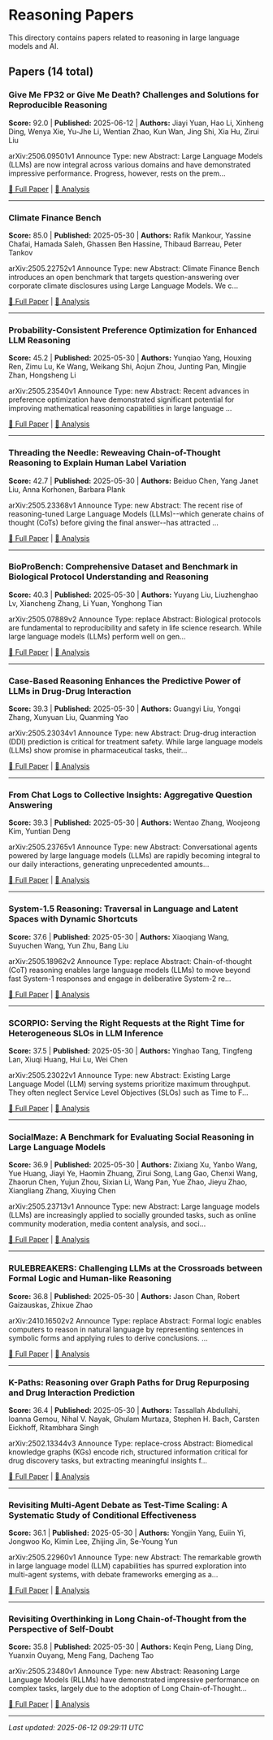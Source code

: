 # Reasoning Papers

This directory contains papers related to reasoning in large language models and AI.

## Papers (14 total)

### Give Me FP32 or Give Me Death? Challenges and Solutions for Reproducible Reasoning

**Score:** 92.0 | **Published:** 2025-06-12 | **Authors:** Jiayi Yuan, Hao Li, Xinheng Ding, Wenya Xie, Yu-Jhe Li, Wentian Zhao, Kun Wan, Jing Shi, Xia Hu, Zirui Liu

arXiv:2506.09501v1 Announce Type: new 
Abstract: Large Language Models (LLMs) are now integral across various domains and have demonstrated impressive performance. Progress, however, rests on the prem...

[📄 Full Paper](https://arxiv.org/abs/2506.09501) | [📝 Analysis](77c45af9d04db9852270ccbca7493d4f.md)

---

### Climate Finance Bench

**Score:** 85.0 | **Published:** 2025-05-30 | **Authors:** Rafik Mankour, Yassine Chafai, Hamada Saleh, Ghassen Ben Hassine, Thibaud Barreau, Peter Tankov

arXiv:2505.22752v1 Announce Type: new 
Abstract: Climate Finance Bench introduces an open benchmark that targets question-answering over corporate climate disclosures using Large Language Models. We c...

[📄 Full Paper](https://arxiv.org/abs/2505.22752) | [📝 Analysis](0d8848f8c2dc0ea72124b2968bef073b.md)

---

### Probability-Consistent Preference Optimization for Enhanced LLM Reasoning

**Score:** 45.2 | **Published:** 2025-05-30 | **Authors:** Yunqiao Yang, Houxing Ren, Zimu Lu, Ke Wang, Weikang Shi, Aojun Zhou, Junting Pan, Mingjie Zhan, Hongsheng Li

arXiv:2505.23540v1 Announce Type: new 
Abstract: Recent advances in preference optimization have demonstrated significant potential for improving mathematical reasoning capabilities in large language ...

[📄 Full Paper](https://arxiv.org/abs/2505.23540) | [📝 Analysis](4ef0de47aa53c17c7b8b3e013b11b1a4.md)

---

### Threading the Needle: Reweaving Chain-of-Thought Reasoning to Explain Human Label Variation

**Score:** 42.7 | **Published:** 2025-05-30 | **Authors:** Beiduo Chen, Yang Janet Liu, Anna Korhonen, Barbara Plank

arXiv:2505.23368v1 Announce Type: new 
Abstract: The recent rise of reasoning-tuned Large Language Models (LLMs)--which generate chains of thought (CoTs) before giving the final answer--has attracted ...

[📄 Full Paper](https://arxiv.org/abs/2505.23368) | [📝 Analysis](c4f6b86e81cc82db40d2a587542119c3.md)

---

### BioProBench: Comprehensive Dataset and Benchmark in Biological Protocol Understanding and Reasoning

**Score:** 40.3 | **Published:** 2025-05-30 | **Authors:** Yuyang Liu, Liuzhenghao Lv, Xiancheng Zhang, Li Yuan, Yonghong Tian

arXiv:2505.07889v2 Announce Type: replace 
Abstract: Biological protocols are fundamental to reproducibility and safety in life science research. While large language models (LLMs) perform well on gen...

[📄 Full Paper](https://arxiv.org/abs/2505.07889) | [📝 Analysis](d092cc52720e537c2bd49176801c65e0.md)

---

### Case-Based Reasoning Enhances the Predictive Power of LLMs in Drug-Drug Interaction

**Score:** 39.3 | **Published:** 2025-05-30 | **Authors:** Guangyi Liu, Yongqi Zhang, Xunyuan Liu, Quanming Yao

arXiv:2505.23034v1 Announce Type: new 
Abstract: Drug-drug interaction (DDI) prediction is critical for treatment safety. While large language models (LLMs) show promise in pharmaceutical tasks, their...

[📄 Full Paper](https://arxiv.org/abs/2505.23034) | [📝 Analysis](e993f59e40d8b39dd4e1ff1f2f052d0c.md)

---

### From Chat Logs to Collective Insights: Aggregative Question Answering

**Score:** 39.3 | **Published:** 2025-05-30 | **Authors:** Wentao Zhang, Woojeong Kim, Yuntian Deng

arXiv:2505.23765v1 Announce Type: new 
Abstract: Conversational agents powered by large language models (LLMs) are rapidly becoming integral to our daily interactions, generating unprecedented amounts...

[📄 Full Paper](https://arxiv.org/abs/2505.23765) | [📝 Analysis](8f597a8c6da27433064a340fb0a16cd3.md)

---

### System-1.5 Reasoning: Traversal in Language and Latent Spaces with Dynamic Shortcuts

**Score:** 37.6 | **Published:** 2025-05-30 | **Authors:** Xiaoqiang Wang, Suyuchen Wang, Yun Zhu, Bang Liu

arXiv:2505.18962v2 Announce Type: replace 
Abstract: Chain-of-thought (CoT) reasoning enables large language models (LLMs) to move beyond fast System-1 responses and engage in deliberative System-2 re...

[📄 Full Paper](https://arxiv.org/abs/2505.18962) | [📝 Analysis](fcd50946301c5e81c37e35101510904b.md)

---

### SCORPIO: Serving the Right Requests at the Right Time for Heterogeneous SLOs in LLM Inference

**Score:** 37.5 | **Published:** 2025-05-30 | **Authors:** Yinghao Tang, Tingfeng Lan, Xiuqi Huang, Hui Lu, Wei Chen

arXiv:2505.23022v1 Announce Type: new 
Abstract: Existing Large Language Model (LLM) serving systems prioritize maximum throughput. They often neglect Service Level Objectives (SLOs) such as Time to F...

[📄 Full Paper](https://arxiv.org/abs/2505.23022) | [📝 Analysis](385ff505893c9d597154bf1f6ba4bcfd.md)

---

### SocialMaze: A Benchmark for Evaluating Social Reasoning in Large Language Models

**Score:** 36.9 | **Published:** 2025-05-30 | **Authors:** Zixiang Xu, Yanbo Wang, Yue Huang, Jiayi Ye, Haomin Zhuang, Zirui Song, Lang Gao, Chenxi Wang, Zhaorun Chen, Yujun Zhou, Sixian Li, Wang Pan, Yue Zhao, Jieyu Zhao, Xiangliang Zhang, Xiuying Chen

arXiv:2505.23713v1 Announce Type: new 
Abstract: Large language models (LLMs) are increasingly applied to socially grounded tasks, such as online community moderation, media content analysis, and soci...

[📄 Full Paper](https://arxiv.org/abs/2505.23713) | [📝 Analysis](cf5454592f5e5771e99eae3f4064bd80.md)

---

### RULEBREAKERS: Challenging LLMs at the Crossroads between Formal Logic and Human-like Reasoning

**Score:** 36.8 | **Published:** 2025-05-30 | **Authors:** Jason Chan, Robert Gaizauskas, Zhixue Zhao

arXiv:2410.16502v2 Announce Type: replace 
Abstract: Formal logic enables computers to reason in natural language by representing sentences in symbolic forms and applying rules to derive conclusions. ...

[📄 Full Paper](https://arxiv.org/abs/2410.16502) | [📝 Analysis](798fdcece74db8c6bbb02800b1a44752.md)

---

### K-Paths: Reasoning over Graph Paths for Drug Repurposing and Drug Interaction Prediction

**Score:** 36.4 | **Published:** 2025-05-30 | **Authors:** Tassallah Abdullahi, Ioanna Gemou, Nihal V. Nayak, Ghulam Murtaza, Stephen H. Bach, Carsten Eickhoff, Ritambhara Singh

arXiv:2502.13344v3 Announce Type: replace-cross 
Abstract: Biomedical knowledge graphs (KGs) encode rich, structured information critical for drug discovery tasks, but extracting meaningful insights f...

[📄 Full Paper](https://arxiv.org/abs/2502.13344) | [📝 Analysis](3994616479488ba46c4a756d96c179fa.md)

---

### Revisiting Multi-Agent Debate as Test-Time Scaling: A Systematic Study of Conditional Effectiveness

**Score:** 36.1 | **Published:** 2025-05-30 | **Authors:** Yongjin Yang, Euiin Yi, Jongwoo Ko, Kimin Lee, Zhijing Jin, Se-Young Yun

arXiv:2505.22960v1 Announce Type: new 
Abstract: The remarkable growth in large language model (LLM) capabilities has spurred exploration into multi-agent systems, with debate frameworks emerging as a...

[📄 Full Paper](https://arxiv.org/abs/2505.22960) | [📝 Analysis](091561e0aa1e2420c9617e2db957cbef.md)

---

### Revisiting Overthinking in Long Chain-of-Thought from the Perspective of Self-Doubt

**Score:** 35.8 | **Published:** 2025-05-30 | **Authors:** Keqin Peng, Liang Ding, Yuanxin Ouyang, Meng Fang, Dacheng Tao

arXiv:2505.23480v1 Announce Type: new 
Abstract: Reasoning Large Language Models (RLLMs) have demonstrated impressive performance on complex tasks, largely due to the adoption of Long Chain-of-Thought...

[📄 Full Paper](https://arxiv.org/abs/2505.23480) | [📝 Analysis](2963a6b5177fa0020b210c2c9a946b17.md)

---


*Last updated: 2025-06-12 09:29:11 UTC*
